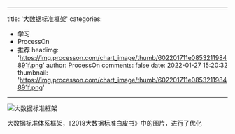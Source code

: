 
---
title: '大数据标准框架'
categories: 
 - 学习
 - ProcessOn
 - 推荐
headimg: 'https://img.processon.com/chart_image/thumb/602201711e0853211984891f.png'
author: ProcessOn
comments: false
date: 2022-01-27 15:20:32
thumbnail: 'https://img.processon.com/chart_image/thumb/602201711e0853211984891f.png'
---

<div>   
<img class="thumb" alt="大数据标准框架" src="https://img.processon.com/chart_image/thumb/602201711e0853211984891f.png" referrerpolicy="no-referrer">
<p>大数据标准体系框架，《2018大数据标准白皮书》中的图片，进行了优化</p>  
</div>
            